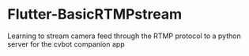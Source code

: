 # Flutter-BasicRTMPstream

Learning to stream camera feed through the RTMP protocol to a python server for the cvbot companion app

